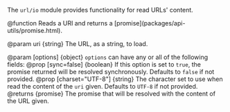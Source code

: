<!-- This Source Code Form is subject to the terms of the Mozilla Public
   - License, v. 2.0. If a copy of the MPL was not distributed with this
   - file, You can obtain one at http://mozilla.org/MPL/2.0/. -->

The `url/io` module provides functionality for read URLs' content.

<api name="readURI">
@function
  Reads a URI and returns a [promise](packages/api-utils/promise.html).

@param uri {string}
  The URL, as a string, to load.

@param [options] {object}
  `options` can have any or all of the following fields:
  @prop [sync=false] {boolean}
    If this option is set to `true`, the promise returned will be resolved
    synchronously. Defaults to `false` if not provided.
  @prop [charset="UTF-8"] {string}
    The character set to use when read the content of the `uri` given.
    Defaults to `UTF-8` if not provided.
@returns {promise}
  The promise that will be resolved with the content of the URL given.
</api>
